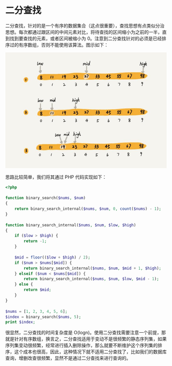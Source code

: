 # 二分查找

二分查找，针对的是一个有序的数据集合（这点很重要），查找思想有点类似分治思想。每次都通过跟区间的中间元素对比，将待查找的区间缩小为之前的一半，直到找到要查找的元素，或者区间被缩小为 0。注意到二分查找针对的必须是已经排序过的有序数组，否则不能使用该算法。图示如下：

![二分查找](img/binary_search.jpeg)

思路比较简单，我们将其通过 PHP 代码实现如下：

```php
<?php
    
function binary_search($nums, $num)
{
    return binary_search_internal($nums, $num, 0, count($nums) - 1);
}

function binary_search_internal($nums, $num, $low, $high)
{
    if ($low > $high) {
        return -1;
    }

    $mid = floor(($low + $high) / 2);
    if ($num > $nums[$mid]) {
        return binary_search_internal($nums, $num, $mid + 1, $high);
    } elseif ($num < $nums[$mid]) {
        return binary_search_internal($nums, $num, $low, $mid - 1);
    } else {
        return $mid;
    }
}

$nums = [1, 2, 3, 4, 5, 6];
$index = binary_search($nums, 5);
print $index;
```

很显然，二分查找的时间复杂度是 O(logn)。使用二分查找需要注意一个前提，那就是针对有序数组，换言之，二分查找适用于变动不是很频繁的静态序列集，如果序列集变动很频繁，经常进行插入删除操作，那么就要不断维护这个序列集的排序，这个成本也很高，因此，这种情况下就不适用二分查找了，比如我们的数据库查询，增删改查很频繁，显然不是通过二分查找来进行查询的。
